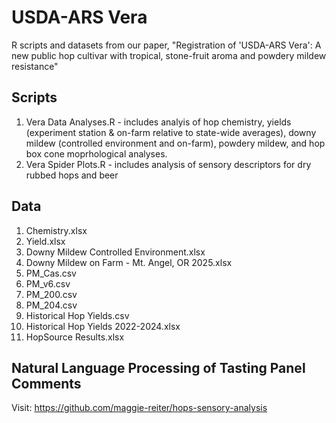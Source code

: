 # USDA-ARS Vera
R scripts and datasets from our paper, "Registration of 'USDA-ARS Vera': A new public hop cultivar with tropical, stone-fruit aroma and powdery mildew resistance"

## Scripts
1. Vera Data Analyses.R - includes analyis of hop chemistry, yields (experiment station & on-farm relative to state-wide averages), downy mildew (controlled environment and on-farm), powdery mildew, and hop box cone moprhological analyses.
3. Vera Spider Plots.R - includes analysis of sensory descriptors for dry rubbed hops and beer

## Data
1. Chemistry.xlsx
2. Yield.xlsx
3. Downy Mildew Controlled Environment.xlsx
4. Downy Mildew on Farm - Mt. Angel, OR 2025.xlsx
5. PM_Cas.csv
6. PM_v6.csv
7. PM_200.csv
8. PM_204.csv
9. Historical Hop Yields.csv
10. Historical Hop Yields 2022-2024.xlsx
11. HopSource Results.xlsx

## Natural Language Processing of Tasting Panel Comments
Visit: https://github.com/maggie-reiter/hops-sensory-analysis
